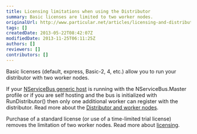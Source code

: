 ```yaml
---
title: Licensing limitations when using the Distributor
summary: Basic licenses are limited to two worker nodes.
originalUrl: http://www.particular.net/articles/licensing-and-distribution
tags: []
createdDate: 2013-05-22T08:42:07Z
modifiedDate: 2013-11-25T06:11:25Z
authors: []
reviewers: []
contributors: []
---
```


Basic licenses (default, express, Basic-2, 4, etc.) allow you to run your distributor with two worker nodes.

<span style="font-size: 14.399999618530273px;">If your
</span>[NServiceBus generic host](the-nservicebus-host.md)<span style="font-size: 14.399999618530273px;"> is running with the NServiceBus.Master profile or if you are self hosting and the bus is initialized with RunDistributor() then only one additional worker can register with the distributor. </span>Read more about the [Distributor and worker nodes](particular.net/articles/load-balancing-with-the-distributor).

Purchase of a standard license (or use of a time-limited trial license) removes the limitation of two worker nodes. Read more about
[licensing](particular.net/licensing).

